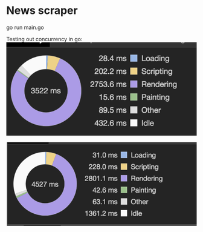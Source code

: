 # News scraper 


go run main.go



Testing out concurrency in go:
![Concurrency](https://github.com/azor0/News/blob/master/assets/Concurrent.png)

![Linear](https://github.com/azor0/News/blob/master/assets/Linear.png)